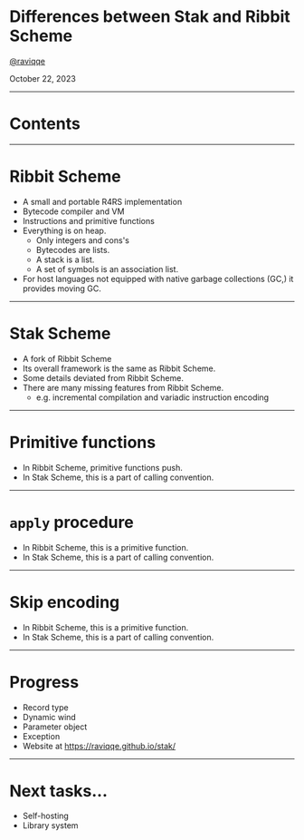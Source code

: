 # Differences between Stak and Ribbit Scheme

[@raviqqe](https://github.com/raviqqe)

October 22, 2023

---

# Contents

---

# Ribbit Scheme

- A small and portable R4RS implementation
- Bytecode compiler and VM
- Instructions and primitive functions
- Everything is on heap.
  - Only integers and cons's
  - Bytecodes are lists.
  - A stack is a list.
  - A set of symbols is an association list.
- For host languages not equipped with native garbage collections (GC,) it
  provides moving GC.

---

# Stak Scheme

- A fork of Ribbit Scheme
- Its overall framework is the same as Ribbit Scheme.
- Some details deviated from Ribbit Scheme.
- There are many missing features from Ribbit Scheme.
  - e.g. incremental compilation and variadic instruction encoding

---

# Primitive functions

- In Ribbit Scheme, primitive functions push.
- In Stak Scheme, this is a part of calling convention.

---

# `apply` procedure

- In Ribbit Scheme, this is a primitive function.
- In Stak Scheme, this is a part of calling convention.

---

# Skip encoding

- In Ribbit Scheme, this is a primitive function.
- In Stak Scheme, this is a part of calling convention.

---

# Progress

- Record type
- Dynamic wind
- Parameter object
- Exception
- Website at https://raviqqe.github.io/stak/

---

# Next tasks...

- Self-hosting
- Library system
